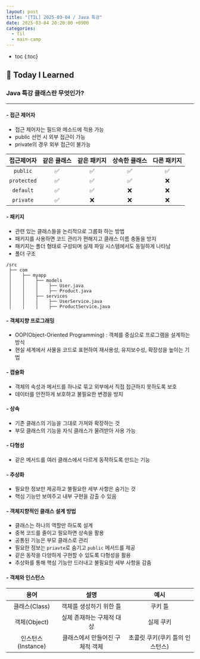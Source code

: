 ```yaml
---
layout: post
title: "[TIL] 2025-03-04 / Java 특강"
date: 2025-03-04 20:20:00 +0900
categories: 
  - til
  - main-camp
---
```


* toc
{:toc}

## 📖 Today I Learned
### Java 특강 클래스란 무엇인가?

<!-- <h4> 📃 </h4> -->

---

#### - 접근 제어자
- 접근 제어자는 필드와 메소드에 적용 가능
- public 선언 시 외부 접근이 가능
- private의 경우 외부 접근이 불가능

| 접근제어자  | 같은 클래스 | 같은 패키지 | 상속한 클래스 | 다른 패키지 |
| :---------: | :---------: | :---------: | :-----------: | :---------: |
|  `public`   |     ✅​      |      ✅      |       ✅       |      ✅      |
| `protected` |      ✅      |      ✅      |       ✅       |      ❌      |
|  `default`  |      ✅      |      ✅      |       ❌       |      ❌      |
|  `private`  |      ✅      |      ❌      |       ❌       |      ❌      |

#### - 패키지
- 관련 있는 클래스들을 논리적으로 그룹화 하는 방법
- 패키지를 사용하면 코드 관리가 편해지고 클래스 이름 충돌을 방지
- 패키지는 폴더 형태로 구성되며 실제 파일 시스템에서도 동일하게 나타남
- 폴더 구조

```
/src
 ├── com
 │    ├── myapp
 │    │    ├── models
 │    │    │    ├── User.java
 │    │    │    ├── Product.java
 │    │    ├── services
 │    │    │    ├── UserService.java
 │    │    │    ├── ProductService.java
 ```

#### - 객체지향 프로그래밍
- OOP(Object-Oriented Programming) : 객체를 중심으로 프로그램을 설계하는 방식
- 현실 세계에서 사물을 코드로 표현하여 재사용성, 유지보수성, 확장성을 높이는 기법

#### - 캡슐화
- 객체의 속성과 메서드를 하나로 묶고 외부에서 직접 접근하지 못하도록 보호
- 데이터를 안전하게 보호하고 불필요한 변경을 방지

#### - 상속
- 기존 클래스의 기능을 그대로 가져와 확장하는 것
- 부모 클래스의 기능을 자식 클래스가 물려받아 사용 가능

#### - 다형성
- 같은 메서드를 여러 클래스에서 다르게 동작하도록 만드는 기능

#### - 추상화
- 필요한 정보만 제공하고 불필요한 세부 사항은 숨기는 것
- 핵심 기능만 보여주고 내부 구현을 감출 수 있음

#### - 객체지향적인 클래스 설계 방법
- 클래스는 하나의 역할만 하도록 설계
- 중복 코드를 줄이고 필요하면 상속을 활용
- 공통된 기능은 부모 클래스로 관리
- 필요한 정보는 `priavte`로 숨기고 `public` 메서드를 제공
- 같은 동작을 다양하게 구현할 수 있도록 다형성을 활용
- 추상화를 통해 핵심 기능만 드러내고 불필요한 세부 사항을 감춤

#### - 객체와 인스턴스

|        용어        |              설명               |              예시               |
| :----------------: | :-----------------------------: | :-----------------------------: |
|   클래스(Class)    |     객체를 생성하기 위한 틀     |             쿠키 틀             |
|    객체(Object)    |    실제 존재하는 구체적 대상    |            실제 쿠키            |
| 인스턴스(Instance) | 클래스에서 만들어진 구체적 객체 | 초콜릿 쿠키(쿠키 틀의 인스턴스) |

<!-- --- -->

<!-- <h2> 💬 </h2> -->

<!-- <h4>  </h4> -->

